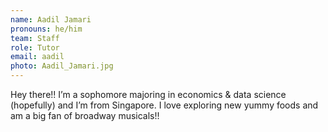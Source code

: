 ```yaml
---
name: Aadil Jamari
pronouns: he/him
team: Staff
role: Tutor
email: aadil
photo: Aadil_Jamari.jpg
---
```


Hey there!! I’m a sophomore majoring in economics & data science (hopefully) and I’m from Singapore. I love exploring new yummy foods and am a big fan of broadway musicals!!